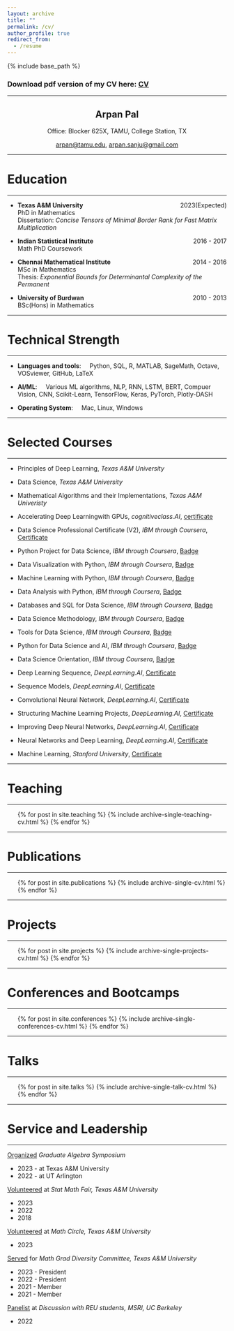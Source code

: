 ```yaml
---
layout: archive
title: ""
permalink: /cv/
author_profile: true
redirect_from:
  - /resume
---
```


{% include base_path %}

### Download pdf version of my CV here: [CV](../files/CV.pdf) 

---

<h2 style="text-align: center;">Arpan Pal</h2>
<center> Office: Blocker 625X, TAMU, College Station, TX</center>
<p style="text-align: center;">
<a  href="mailto:arpan@tamu.edu"> arpan@tamu.edu</a>,
<a  href="mailto:arpan.sanju@gmail.com"> arpan.sanju@gmail.com</a></p>

--- 

Education
===

---


* **Texas A&M University** <span style="float:right;">2023(Expected)</span>\
PhD in Mathematics\
Dissertation: _Concise Tensors of Minimal Border Rank for Fast Matrix Multiplication_



* **Indian Statistical Institute** <span style="float:right">2016 - 2017</span>\
Math PhD Coursework

* **Chennai Mathematical Institute** <span style="float:right">2014 - 2016</span>\
MSc in Mathematics\
Thesis: _Exponential Bounds for Determinantal Complexity of the Permanent_

* **University of Burdwan**<span style="float:right">2010 - 2013</span>\
BSc(Hons) in Mathematics


---

Technical Strength
===

---

* **Languages and tools**: &nbsp;&nbsp;&nbsp; Python, SQL, R, MATLAB, SageMath, Octave, VOSviewer, GitHub, LaTeX

* **AI/ML**: &nbsp;&nbsp;&nbsp; Various ML algorithms, NLP, RNN, LSTM, BERT, Compuer Vision, CNN,
Scikit-Learn, TensorFlow, Keras, PyTorch, Plotly-DASH

* **Operating System**: &nbsp;&nbsp;&nbsp; Mac, Linux, Windows

---

Selected Courses
===
---

* Principles of Deep Learning, _Texas A&M University_

* Data Science, _Texas A&M University_

* Mathematical Algorithms and their Implementations, _Texas A&M Univeristy_

* Accelerating Deep Learningwith GPUs, _cognitiveclass.AI_, [certificate](../files/Certificates/IBM%20ML0122ENv3%20Certificate%20_%20Cognitive%20Class.pdf)

* Data Science Professional Certificate (V2), _IBM through Coursera_, [Certificate](../files/Certificates/DataScienceProfessionalCertificateV2_Badge20230201-35-1jfqqiw.pdf)

* Python Project for Data Science, _IBM through Coursera_, [Badge](https://www.credly.com/badges/fc196f2b-f444-4f88-9c88-4237fa830761)

* Data Visualization with Python, _IBM through Coursera_, [Badge](https://www.credly.com/badges/fe7411e0-c165-45e1-8edf-48f8fccaaf36)

* Machine Learning with Python, _IBM through Coursera_, [Badge](https://www.credly.com/badges/7bf659dc-c2a9-4a7b-8f6e-94ca4c4d6e2a)

* Data Analysis with Python, _IBM through Coursera_, [Badge](https://www.credly.com/badges/216e8447-918c-4520-8693-fe90540db60d)

* Databases and SQL for Data Science,  _IBM through Coursera_, [Badge](https://www.credly.com/badges/8c008eaa-ef5f-4b71-a1e2-557b8457cc29)

* Data Science Methodology, _IBM through Coursera_, [Badge](https://www.credly.com/badges/68ab25e5-af37-4402-b48e-d3c6d8a641ed)

* Tools for Data Science, _IBM through Coursera_, [Badge](https://www.credly.com/badges/5128c913-e48a-4cc3-9f68-477f2f1b6ea7)

* Python for Data Science and AI, _IBM through Coursera_, [Badge](https://www.credly.com/badges/97492558-192b-4900-bd62-5ce0d24ee790)

* Data Science Orientation, _IBM throug Coursera_, [Badge](https://www.credly.com/badges/7819e192-3ce8-48f0-bd81-94f9df1d142a)

* Deep Learning Sequence, _DeepLearning.AI_, [Certificate](../files/Certificates/Deep%20Learning%20Sequence%20Certificate.pdf)

* Sequence Models, _DeepLearning.AI_, [Certificate](../files/Certificates/Deep%20Learning%205%20Certificate.pdf)

* Convolutional Neural Network, _DeepLearning.AI_, [Certificate](../files/Certificates/Deep%20Learning%204%20Certificate.pdf)

* Structuring Machine Learning Projects, _DeepLearning.AI_, [Certificate](../files/Certificates/Deep%20Learning%203%20Certificate.pdf)

* Improving Deep Neural Networks, _DeepLearning.AI_, [Certificate](../files/Certificates/Deep%20Learning%202%20Certificate.pdf)

* Neural Networks and Deep Learning, _DeepLearning.AI_, [Certificate](../files/Certificates/Deep%20Learning%201%20Certificate.pdf)

* Machine Learning, _Stanford University_, [Certificate](../files/Certificates/Machine%20Learning%20Certificate.pdf)

---
Teaching
===

---

 <ul>{% for post in site.teaching %}
    {% include archive-single-teaching-cv.html %}
  {% endfor %}</ul>


---

Publications
===

---

  <ul>{% for post in site.publications %}
    {% include archive-single-cv.html %}
  {% endfor %}</ul>
  

---

Projects
===

---

<ul>{% for post in site.projects %}
    {% include archive-single-projects-cv.html %}
  {% endfor %}</ul>

---

Conferences and Bootcamps
===

---

<ul>{% for post in site.conferences %}
    {% include archive-single-conferences-cv.html %}
  {% endfor %}</ul>

---

Talks
======

---

  <ul>{% for post in site.talks %}
    {% include archive-single-talk-cv.html %}
  {% endfor %}</ul>
  
---

Service and Leadership
======

---

<u>Organized</u> <i> Graduate Algebra Symposium</i>

* 2023 - at Texas A&M University
* 2022 - at UT Arlington

<u>Volunteered</u> at <i> Stat Math Fair, Texas A&M University </i>

* 2023
* 2022
* 2018

<u>Volunteered</u> at <i> Math Circle, Texas A&M University </i>

* 2023

<u>Served</u> for <i>Math Grad Diversity Committee, Texas A&M University</i>

* 2023 - President
* 2022 - President
* 2021 - Member
* 2021 - Member

<u>Panelist</u> at <i>Discussion with REU students, MSRI, UC Berkeley</i>

* 2022


